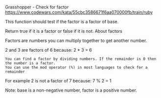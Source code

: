 Grasshopper - Check for factor
https://www.codewars.com/kata/55cbc3586671f6aa070000fb/train/ruby

This function should test if the factor is a factor of base.

Return true if it is a factor or false if it is not.
About factors

Factors are numbers you can multiply together to get another number.

2 and 3 are factors of 6 because: 2 * 3 = 6

    You can find a factor by dividing numbers. If the remainder is 0 then the number is a factor.
    You can use the mod operator (%) in most languages to check for a remainder

For example 2 is not a factor of 7 because: 7 % 2 = 1

Note: base is a non-negative number, factor is a positive number.
